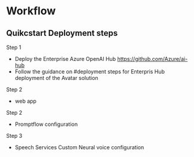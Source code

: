 # Workflow


## Quikcstart Deployment steps

Step 1 
- Deploy the Enterprise Azure OpenAI Hub https://github.com/Azure/ai-hub
- Follow the guidance on #deployment steps for Enterpris Hub deployment of the Avatar solution

Step 2
 - web app 

Step 2
 - Promptflow configuration

 Step 3 
 - Speech Services Custom Neural voice configuration

